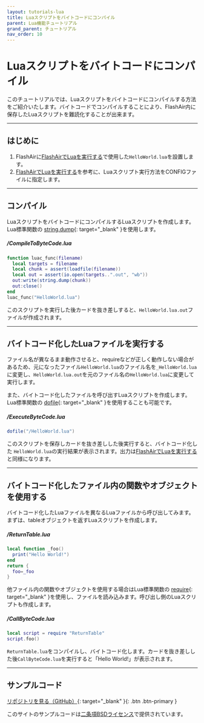 ```yaml
---
layout: tutorials-lua
title: Luaスクリプトをバイトコードにコンパイル
parent: Lua機能チュートリアル
grand_parent: チュートリアル
nav_order: 10
---
```


# Luaスクリプトをバイトコードにコンパイル

このチュートリアルでは、Luaスクリプトをバイトコードにコンパイルする方法をご紹介いたします。バイトコードでコンパイルすることにより、FlashAir内に保存したLuaスクリプトを難読化することが出来ます。

---
## はじめに

1. FlashAirに[FlashAirでLuaを実行する](2)で使用した`HelloWorld.lua`を設置します。
2. [FlashAirでLuaを実行する](2)を参考に、Luaスクリプト実行方法をCONFIGファイルに指定します。

---
## コンパイル

LuaスクリプトをバイトコードにコンパイルするLuaスクリプトを作成します。Lua標準関数の
[string.dump](https://www.lua.org/manual/5.2/manual.html#pdf-string.dump){: target="_blank" }を使用します。

##### _/CompileToByteCode.lua_
```lua
function luac_func(filename)
  local targets = filename
  local chunk = assert(loadfile(filename))
  local out = assert(io.open(targets..".out", "wb"))
  out:write(string.dump(chunk))
  out:close()
end                
luac_func("HelloWorld.lua")
```

このスクリプトを実行した後カードを抜き差しすると、`HelloWorld.lua.out`ファイルが作成されます。

---
## バイトコード化したLuaファイルを実行する

ファイル名が異なるまま動作させると、requireなどが正しく動作しない場合があるため、元になったファイル`HelloWorld.lua`のファイル名を`_HelloWorld.lua`に変更し、`HelloWorld.lua.out`を元のファイル名の`HelloWorld.lua`に変更して実行します。

また、バイトコード化したファイルを呼び出すLuaスクリプトを作成します。Lua標準関数の
[dofile](https://www.lua.org/manual/5.2/manual.html#pdf-dofile){: target="_blank" }を使用することも可能です。

##### _/ExecuteByteCode.lua_
```lua
dofile("/HelloWorld.lua")
```

このスクリプトを保存しカードを抜き差しした後実行すると、バイトコード化した
`HelloWorld.lua`の実行結果が表示されます。出力は[FlashAirでLuaを実行する](2)と同様になります。

---
## バイトコード化したファイル内の関数やオブジェクトを使用する

バイトコード化したLuaファイルを異なるLuaファイルから呼び出してみます。 まずは、tableオブジェクトを返すLuaスクリプトを作成します。

##### _/ReturnTable.lua_
```lua
local function _foo()
  print("Hello World!")
end                 
return {
  foo=_foo
}
```

他ファイル内の関数やオブジェクトを使用する場合はLua標準関数の
[require](https://www.lua.org/manual/5.2/manual.html#pdf-require){: target="_blank" }を使用し、ファイルを読み込みます。呼び出し側のLuaスクリプトも作成します。

##### _/CallByteCode.lua_
```lua
local script = require "ReturnTable"
script.foo()
```
`ReturnTable.lua`をコンパイルし、バイトコード化します。カードを抜き差しした後`CallByteCode.lua`を実行すると「Hello World!」が表示されます。

---
## サンプルコード

[リポジトリを見る（GitHub）](https://github.com/FlashAirDevelopers/LuaTutorial/tree/master/lua_tutorial_10){: target="_blank" }{: .btn .btn-primary }

このサイトのサンプルコードは[二条項BSDライセンス](../../license)で提供されています。

